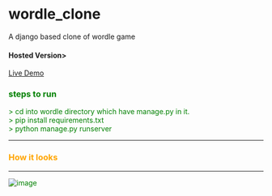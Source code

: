 # wordle_clone
A django based clone of wordle game
<h4>Hosted Version></h4>
<a href="http://bugss.pythonanywhere.com/">Live Demo</a>
<h3><font color="green">steps to run</h3>
> cd into wordle directory which have manage.py in it.<br>
> pip install requirements.txt <br>
> python manage.py runserver
<hr>
<h3 style="color:orange">How it looks</h3>
<hr>

![image](https://user-images.githubusercontent.com/25588204/170267890-e1363bcc-9990-42a2-ae18-5077dc9012b3.png)

